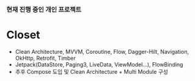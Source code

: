 ### 현재 진행 중인 개인 프로젝트
# Closet
- Clean Architecture, MVVM, Coroutine, Flow, Dagger-Hilt, Navigation, OkHttp, Retrofit, Timber
- Jetpack(DataStore, Paging3, LiveData, ViewModel...), FlowBinding
- 추후 Compose 도입 및 Clean Architecture + Multi Module 구성

<!--
**takedawon/takedawon** is a ✨ _special_ ✨ repository because its `README.md` (this file) appears on your GitHub profile.

Here are some ideas to get you started:

- 🔭 I’m currently working on ...
- 🌱 I’m currently learning ...
- 👯 I’m looking to collaborate on ...
- 🤔 I’m looking for help with ...
- 💬 Ask me about ...
- 📫 How to reach me: ...
- 😄 Pronouns: ...
- ⚡ Fun fact: ...
-->
